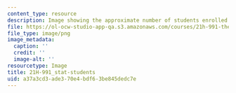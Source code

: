 ```yaml
---
content_type: resource
description: Image showing the approximate number of students enrolled in the course.
file: https://ol-ocw-studio-app-qa.s3.amazonaws.com/courses/21h-991-theories-and-methods-in-the-study-of-history-fall-2014/a37a3cd3ade370e4bdf63be845dedc7e_21H-991_stat-students.png
file_type: image/png
image_metadata:
  caption: ''
  credit: ''
  image-alt: ''
resourcetype: Image
title: 21H-991_stat-students
uid: a37a3cd3-ade3-70e4-bdf6-3be845dedc7e
---
```

